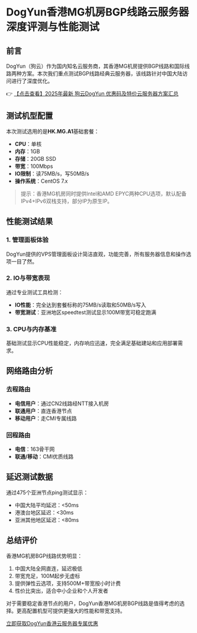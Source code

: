 # DogYun香港MG机房BGP线路云服务器深度评测与性能测试

## 前言

DogYun（狗云）作为国内知名云服务商，其香港MG机房提供BGP线路和国际线路两种方案。本次我们重点测试BGP线路经典云服务器，该线路针对中国大陆访问进行了深度优化。

👉 [【点击查看】2025年最新 狗云DogYun 优惠码及特价云服务器方案汇总](https://bit.ly/DogYun)

## 测试机型配置

本次测试选用的是**HK.MG.A1**基础套餐：
- **CPU**：单核
- **内存**：1GB
- **存储**：20GB SSD
- **带宽**：100Mbps
- **IO限制**：读75MB/s，写50MB/s
- **操作系统**：CentOS 7.x

> 提示：香港MG机房同时提供Intel和AMD EPYC两种CPU选项，默认配备IPv4+IPv6双栈支持，部分IP为原生IP。

## 性能测试结果

### 1. 管理面板体验
DogYun提供的VPS管理面板设计简洁直观，功能完善，所有服务器信息和操作选项一目了然。

### 2. IO与带宽表现
通过专业测试工具检测：
- **IO性能**：完全达到套餐标称的75MB/s读取和50MB/s写入
- **带宽测试**：亚洲地区speedtest测试显示100M带宽可稳定跑满

### 3. CPU与内存基准
基础测试显示CPU性能稳定，内存响应迅速，完全满足基础建站和应用部署需求。

## 网络路由分析

### 去程路由
- **电信用户**：通过CN2线路经NTT接入机房
- **联通用户**：直连香港节点
- **移动用户**：走CMI专属线路

### 回程路由
- **电信**：163骨干网
- **联通/移动**：CMI优质线路

## 延迟测试数据

通过475个亚洲节点ping测试显示：
- 中国大陆平均延迟：<50ms
- 港澳台地区延迟：<30ms
- 亚洲其他地区延迟：<80ms

## 总结评价

香港MG机房BGP线路优势明显：
1. 中国大陆全网直连，延迟极低
2. 带宽充足，100M起步无虚标
3. 提供弹性云选项，支持500M+带宽按小时计费
4. 性价比突出，适合中小企业和个人开发者

对于需要稳定香港节点的用户，DogYun香港MG机房BGP线路是值得考虑的选择。更高配置机型可提供更强大的性能和带宽支持。

[立即获取DogYun香港云服务器专属优惠](https://bit.ly/DogYun)